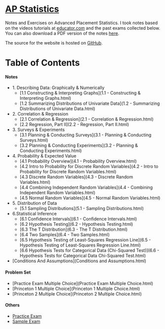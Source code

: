# [AP Statistics](https://stats.shawnzhong.com)
Notes and Exercises on Advanced Placement Statistics. I took notes based on the videos tutorials at [educator.com](https://www.educator.com/mathematics/ap-statistics/nelson/) and the past exams collected below. You can also download a PDF version of the notes   <a href="AP-Statistics.pdf"  target="_blank" >here</a>.

The source for the website is hosted on [GitHub](https://github.com/ShawnZhong/AP-Statistics). 

# Table of Contents

#### Notes

* 1\. Describing Data: Graphically & Numerically
	* [1.1 Constructing & Interpreting Graphs](1.1 - Constructing & Interpreting Graphs.html)
	* [1.2 Summarizing Distributions of Univariate Data](1.2 - Summarizing Distributions of Univariate Data.html)
* 2\. Correlation & Regression
	* [2.1 Correlation & Regression](2.1 - Correlation & Regression.html)
	* [2.2 Regression, Part II](2.2 - Regression, Part II.html)
* 3\. Surveys & Experiments
	* [3.1 Planning & Conducting Surveys](3.1 - Planning & Conducting Surveys.html)
	* [3.2 Planning & Conducting Experiments](3.2 - Planning & Conducting Experiments.html)
* 4\. Probability & Expected Value
	* [4.1 Probability Overview](4.1 - Probability Overview.html)
	* [4.2 Intro to Probability for Discrete Random Variables](4.2 - Intro to Probability for Discrete Random Variables.html)
	* [4.3 Discrete Random Variables](4.3 - Discrete Random Variables.html)
	* [4.4 Combining Independent Random Variables](4.4 - Combining Independent Random Variables.html)
	* [4.5 Normal Random Variables](4.5 - Normal Random Variables.html)
* 5\. Distribution of Data
	* [5.1 Sampling Distributions](5.1 - Sampling Distributions.html)
* 6\.Statistical Inference
	* [6.1 Confidence Intervals](6.1 - Confidence Intervals.html)
	* [6.2 Hypothesis Testing](6.2 - Hypothesis Testing.html)
	* [6.3 The T Distribution](6.3 - The T Distribution.html)
	* [6.4 Two Samples](6.4 - Two Samples.html)
	* [6.5 Hypothesis Testing of Least-Squares Regression Line](6.5 - Hypothesis Testing of Least-Squares Regression Line.html)
	* [6.6 Hypothesis Tests for Categorical Data (Chi-Squared Test)](6.6 - Hypothesis Tests for Categorical Data Chi-Squared Test.html)
* [Conditions And Assumptions](Conditions and Assumptions.html)

#### Problem Set

* [Practice Exam Multiple Choice](Practice Exam Multiple Choice.html)
* [Princeton 1 Multiple Choice](Princeton 1 Multiple Choice.html)
* [Princeton 2 Multiple Choice](Princeton 2 Multiple Choice.html)


#### Others

* <a href="exams/Practice Exam.pdf" target="_blank">Practice Exam</a>
* <a href="exams/Sample Exam.pdf" target="_blank">Sample Exam</a>